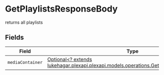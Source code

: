 # GetPlaylistsResponseBody

returns all playlists


## Fields

| Field                                                                                                                                               | Type                                                                                                                                                | Required                                                                                                                                            | Description                                                                                                                                         |
| --------------------------------------------------------------------------------------------------------------------------------------------------- | --------------------------------------------------------------------------------------------------------------------------------------------------- | --------------------------------------------------------------------------------------------------------------------------------------------------- | --------------------------------------------------------------------------------------------------------------------------------------------------- |
| `mediaContainer`                                                                                                                                    | [Optional<? extends lukehagar.plexapi.plexapi.models.operations.GetPlaylistsMediaContainer>](../../models/operations/GetPlaylistsMediaContainer.md) | :heavy_minus_sign:                                                                                                                                  | N/A                                                                                                                                                 |